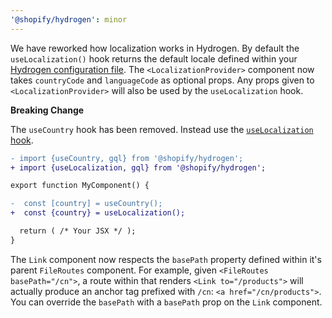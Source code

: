 ```yaml
---
'@shopify/hydrogen': minor
---
```


We have reworked how localization works in Hydrogen. By default the `useLocalization()` hook returns the default locale defined within your [Hydrogen configuration file](https://shopify.dev/custom-storefronts/hydrogen/framework/hydrogen-config). The `<LocalizationProvider>` component now takes `countryCode` and `languageCode` as optional props. Any props given to `<LocalizationProvider>` will also be used by the `useLocalization` hook.

**Breaking Change**

The `useCountry` hook has been removed. Instead use the [`useLocalization` hook](https://shopify.dev/api/hydrogen/hooks/localization/uselocalization).

```diff
- import {useCountry, gql} from '@shopify/hydrogen';
+ import {useLocalization, gql} from '@shopify/hydrogen';

export function MyComponent() {

-  const [country] = useCountry();
+  const {country} = useLocalization();

  return ( /* Your JSX */ );
}
```

The `Link` component now respects the `basePath` property defined within it's parent `FileRoutes` component. For example, given `<FileRoutes basePath="/cn">`, a route within that renders `<Link to="/products">` will actually produce an anchor tag prefixed with `/cn`: `<a href="/cn/products">`. You can override the `basePath` with a `basePath` prop on the `Link` component.
